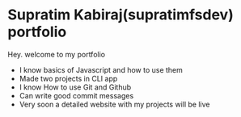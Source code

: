 # Supratim Kabiraj(supratimfsdev) portfolio

Hey. welcome to my portfolio

- I know basics of Javascript and how to use them
- Made two projects in CLI app
- I know How to use Git and Github
- Can write good commit messages
- Very soon a detailed website with my projects will be live